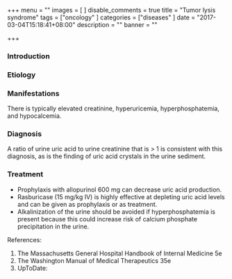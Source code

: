 +++
menu = ""
images = [
]
disable_comments = true
title = "Tumor lysis syndrome"
tags = ["oncology"
]
categories = ["diseases"
]
date = "2017-03-04T15:18:41+08:00"
description = ""
banner = ""

+++
### Introduction

<!--more-->
### Etiology

### Manifestations
There is typically elevated creatinine, hyperuricemia, hyperphosphatemia, and hypocalcemia.

### Diagnosis
A ratio of urine uric acid to urine creatinine that is > 1 is consistent with this diagnosis, as is the finding of uric acid crystals in the urine sediment.

### Treatment
- Prophylaxis with allopurinol 600 mg can decrease uric acid production.
- Rasburicase (15 mg/kg IV) is highly effective at depleting uric acid levels and can be given as prophylaxis or as treatment.
- Alkalinization of the urine should be avoided if hyperphosphatemia is present because this could increase risk of calcium phosphate precipitation in the urine.

References:

1. The Massachusetts General Hospital Handbook of Internal Medicine 5e
2. The Washington Manual of Medical Therapeutics 35e
3. UpToDate:
